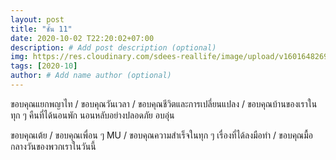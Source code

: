 ```yaml
---
layout: post
title: "ชั้น 11"
date: 2020-10-02 T22:20:02+07:00
description: # Add post description (optional)
img: https://res.cloudinary.com/sdees-reallife/image/upload/v1601648269/1601623087359.jpg # Add image post (optional)
tags: [2020-10]
author: # Add name author (optional)
---
```

ขอบคุณแยกพญาไท / ขอบคุณวันเวลา / ขอบคุณชีวิตและการเปลี่ยนแปลง / ขอบคุณบ้านของเราในทุก ๆ คืนที่ได้นอนพัก นอนหลับอย่างปลอดภัย อบอุ่น

<i class="fa fa-child" style="color:plum"></i>

ขอบคุณเต้ย / ขอบคุณเพื่อน ๆ MU / ขอบคุณความสำเร็จในทุก ๆ เรื่องที่ได้ลงมือทำ / ขอบคุณมื้อกลางวันของพวกเราในวันนี้
